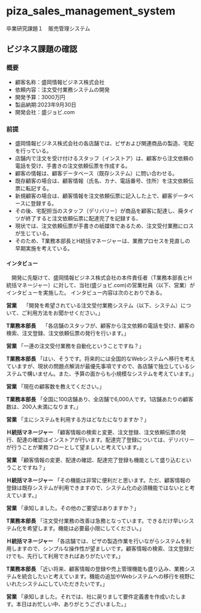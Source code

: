 # piza_sales_management_system
卒業研究課題１　販売管理システム

## ビジネス課題の確認

### 概要

  - 顧客名称：盛岡情報ビジネス株式会社
  - 依頼内容：注文受付業務システムの開発
  - 開発予算：3000万円
  - 製品納期:2023年9月30日
  - 開発会社：盛ジョビ.com

### 前提
- 盛岡情報ビジネス株式会社の各店舗では、ピザおよび関連商品の製造、宅配を行っている。
- 店舗内で注文を受け付けるスタッフ（インストア）は、顧客から注文依頼の電話を受け、手書きの注文依頼伝票を作成する。
- 顧客の情報は、顧客データベース（既存システム）に問い合わせる。
- 既存顧客の場合は、顧客情報（氏名、カナ、電話番号、住所）を注文依頼伝票に転記する。
- 新規顧客の場合は、顧客情報を注文依頼伝票に記入した上で、顧客データベースに登録する。
- その後、宅配担当のスタッフ（デリバリー）が商品を顧客に配達し、廃タイツが終了すると注文依頼伝票に配達完了を記録する、
- 現状では、注文依頼伝票が手書きの紙媒体であるため、注文受付業務にロスが生じている。
- そのため、T業務本部長とH統括マネージャーは、業務プロセスを見直しの早期実施を考えている。

#### インタビュー
　開発に先駆けて、盛岡情報ビジネス株式会社の本件責任者（T業務本部長とH統括マネージャー）に対して、当社(盛ジョビ.com)の営業社員（以下、営業）がインタビューを実施した。
インタビュー内容は次のとおりである。

**営業**　            「開発を希望されている注文受付業務システム（以下、システム）について、ご利用方法をお聞かせください。」

**T業務本部長**　      「各店舗のスタッフが、顧客から注文依頼の電話を受け、顧客の検索、注文登録、注文依頼伝票の発行を行います。」

**営業**              「一連の注文受付業務を自動化ということですね？」

**T業務本部長**        「はい、そうです。将来的には全国的なWebシステムへ移行を考えていますが、現状の問題点解消が最優先事項ですので、各店舗で独立しているシステムで構いません。また、予算の面からも小規模なシステムを考えています。」

**営業**              「現在の顧客数を教えてください。」

**T業務本部長**        「全国に100店舗あり、全店舗で6,000人です。1店舗あたりの顧客数は、200人未満になります。」

**営業**               「主にシステムを利用する方はどなたになりますか？」

**Ｈ統括マネージャー**  「顧客情報の検索と変更、注文登録、注文依頼伝票の発行、配達の確認はインストアが行います。配達完了登録については、デリバリーが行うことが業務フローとして望ましいと考えています。」

**営業**               「顧客情報の変更、配達の確認、配達完了登録も機能として盛り込むということですね？」

**Ｈ統括マネージャー**  「その機能は非常に便利だと思います。ただ、顧客情報の登録は既存システムが利用できますので、システム化の必須機能ではないとと考えています。」

**営業**                「承知しました。その他のご要望はありますか？」

**T業務本部長**        「注文受付業務の改善は急務となっています。できるだけ早いシステム化を希望します。機能は必要最小限にしてください。」

**Ｈ統括マネージャー**  「各店舗では、ピザの製造作業を行いながらシステムを利用しますので、シンプルな操作性が望ましいです。顧客情報の検索、注文登録だけでも、先行して利用できればありがたいです。」 

**T業務本部長**          「近い将来、顧客情報の登録や売上管理機能も盛り込み、業務システムを統合したいと考えています。機能の追加やWebシステムへの移行を視野にいれたシステムにしていただきたいです。」

**営業**                 「承知しました。それでは、社に戻りまして要件定義書を作成いたします。本日はお忙しい中、ありがとうございました。」

